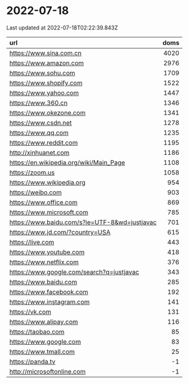 # 2022-07-18

<!-- BEGIN -->
Last updated at 2022-07-18T02:22:39.843Z

url | doms
:- | -:
https://www.sina.com.cn | 4020
https://www.amazon.com | 2976
https://www.sohu.com | 1709
https://www.shopify.com | 1522
https://www.yahoo.com | 1447
https://www.360.cn | 1346
https://www.okezone.com | 1341
https://www.csdn.net | 1278
https://www.qq.com | 1235
https://www.reddit.com | 1195
http://xinhuanet.com | 1186
https://en.wikipedia.org/wiki/Main_Page | 1108
https://zoom.us | 1058
https://www.wikipedia.org | 954
https://weibo.com | 903
https://www.office.com | 869
https://www.microsoft.com | 785
https://www.baidu.com/s?ie=UTF-8&wd=justjavac | 701
https://www.jd.com/?country=USA | 615
https://live.com | 443
https://www.youtube.com | 418
https://www.netflix.com | 376
https://www.google.com/search?q=justjavac | 343
https://www.baidu.com | 285
https://www.facebook.com | 192
https://www.instagram.com | 141
https://vk.com | 131
https://www.alipay.com | 116
https://taobao.com | 85
https://www.google.com | 83
https://www.tmall.com | 25
https://panda.tv | -1
http://microsoftonline.com | -1
<!-- END -->
